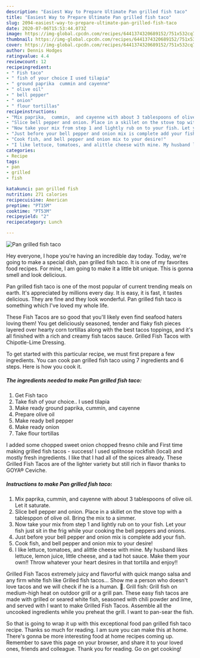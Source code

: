 ```yaml
---
description: "Easiest Way to Prepare Ultimate Pan grilled fish taco"
title: "Easiest Way to Prepare Ultimate Pan grilled fish taco"
slug: 2094-easiest-way-to-prepare-ultimate-pan-grilled-fish-taco
date: 2020-07-06T15:53:44.073Z
image: https://img-global.cpcdn.com/recipes/6441374320689152/751x532cq70/pan-grilled-fish-taco-recipe-main-photo.jpg
thumbnail: https://img-global.cpcdn.com/recipes/6441374320689152/751x532cq70/pan-grilled-fish-taco-recipe-main-photo.jpg
cover: https://img-global.cpcdn.com/recipes/6441374320689152/751x532cq70/pan-grilled-fish-taco-recipe-main-photo.jpg
author: Dennis Hodges
ratingvalue: 4.4
reviewcount: 12
recipeingredient:
- " Fish taco"
- " fish of your choice I used tilapia"
- " ground paprika  cummin and cayenne"
- " olive oil"
- " bell pepper"
- " onion"
- " flour tortillas"
recipeinstructions:
- "Mix paprika,  cummin,  and cayenne with about 3 tablespoons of olive oil. Let it saturate."
- "Slice bell pepper and onion. Place in a skillet on the stove top with a tablesppon of olive oil. Bring the mix to a simmer."
- "Now take your mix from step 1 and lightly rub on to your fish. Let your fish just sit in the frig while your cooking the bell peppers and onions."
- "Just before your bell pepper and onion mix is complete add your fish."
- "Cook fish, and bell pepper and onion mix to your desire!"
- "I like lettuce, tomatoes, and alittle cheese with mine. My husband likes lettuce, lemon juice, little cheese, and a tad hot sauce. Make them your own!! Throw whatever your heart desires in that tortilla and enjoy!!"
categories:
- Recipe
tags:
- pan
- grilled
- fish

katakunci: pan grilled fish 
nutrition: 271 calories
recipecuisine: American
preptime: "PT15M"
cooktime: "PT53M"
recipeyield: "2"
recipecategory: Lunch

---
```



![Pan grilled fish taco](https://img-global.cpcdn.com/recipes/6441374320689152/751x532cq70/pan-grilled-fish-taco-recipe-main-photo.jpg)

Hey everyone, I hope you're having an incredible day today. Today, we're going to make a special dish, pan grilled fish taco. It is one of my favorites food recipes. For mine, I am going to make it a little bit unique. This is gonna smell and look delicious.

Pan grilled fish taco is one of the most popular of current trending meals on earth. It's appreciated by millions every day. It is easy, it is fast, it tastes delicious. They are fine and they look wonderful. Pan grilled fish taco is something which I've loved my whole life.

These Fish Tacos are so good that you&#39;ll likely even find seafood haters loving them! You get deliciously seasoned, tender and flaky fish pieces layered over hearty corn tortillas along with the best tacos toppings, and it&#39;s all finished with a rich and creamy fish tacos sauce. Grilled Fish Tacos with Chipotle-Lime Dressing.


To get started with this particular recipe, we must first prepare a few ingredients. You can cook pan grilled fish taco using 7 ingredients and 6 steps. Here is how you cook it.

<!--inarticleads1-->

##### The ingredients needed to make Pan grilled fish taco:

1. Get  Fish taco
1. Take  fish of your choice.. I used tilapia
1. Make ready  ground paprika,  cummin, and cayenne
1. Prepare  olive oil
1. Make ready  bell pepper
1. Make ready  onion
1. Take  flour tortillas


I added some chopped sweet onion chopped fresno chile and First time making grilled fish tacos - success! I used splitnose rockfish (local) and mostly fresh ingredients. I like that I had all of the spices already. These Grilled Fish Tacos are of the lighter variety but still rich in flavor thanks to GOYA® Ceviche. 

<!--inarticleads2-->

##### Instructions to make Pan grilled fish taco:

1. Mix paprika,  cummin,  and cayenne with about 3 tablespoons of olive oil. Let it saturate.
1. Slice bell pepper and onion. Place in a skillet on the stove top with a tablesppon of olive oil. Bring the mix to a simmer.
1. Now take your mix from step 1 and lightly rub on to your fish. Let your fish just sit in the frig while your cooking the bell peppers and onions.
1. Just before your bell pepper and onion mix is complete add your fish.
1. Cook fish, and bell pepper and onion mix to your desire!
1. I like lettuce, tomatoes, and alittle cheese with mine. My husband likes lettuce, lemon juice, little cheese, and a tad hot sauce. Make them your own!! Throw whatever your heart desires in that tortilla and enjoy!!


Grilled Fish Tacos extremely juicy and flavorful with quick mango salsa and any firm white fish like Grilled fish tacos… Show me a person who doesn&#39;t love tacos and we will check if he is a human. 🙂. Grill fish: Grill fish on medium-high heat on outdoor grill or a grill pan. These easy fish tacos are made with grilled or seared white fish, seasoned with chili powder and lime, and served with I want to make Grilled Fish Tacos. Assemble all the uncooked ingredients while you preheat the grill. I want to pan-sear the fish. 

So that is going to wrap it up with this exceptional food pan grilled fish taco recipe. Thanks so much for reading. I am sure you can make this at home. There's gonna be more interesting food at home recipes coming up. Remember to save this page on your browser, and share it to your loved ones, friends and colleague. Thank you for reading. Go on get cooking!
